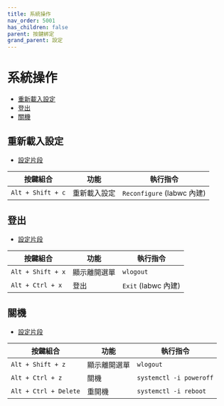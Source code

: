 ```yaml
---
title: 系統操作
nav_order: 5001
has_children: false
parent: 按鍵綁定
grand_parent: 設定
---
```



# 系統操作

* [重新載入設定](#重新載入設定)
* [登出](#登出)
* [關機](#關機)




## 重新載入設定

* [設定片段](https://github.com/samwhelp/ultramarine-labwc-adjustment/blob/main/prototype/main/labwc-config/Main/asset/overlay/etc/skel/.config/labwc/rc.xml#L151-L153)

| 按鍵組合           | 功能        | 執行指令             |
| ----------------- | ------------ | -------------------- |
| `Alt + Shift + c`  | 重新載入設定 | `Reconfigure` (labwc 內建) |




## 登出

* [設定片段](https://github.com/samwhelp/ultramarine-labwc-adjustment/blob/main/prototype/main/labwc-config/Main/asset/overlay/etc/skel/.config/labwc/rc.xml#L154-L159)

| 按鍵組合           | 功能        | 執行指令             |
| ----------------- | ------------ | -------------------- |
| `Alt + Shift + x`  | 顯示離開選單 | `wlogout` |
| `Alt + Ctrl + x`  | 登出 | `Exit` (labwc 內建) |




## 關機

* [設定片段](https://github.com/samwhelp/ultramarine-labwc-adjustment/blob/main/prototype/main/labwc-config/Main/asset/overlay/etc/skel/.config/labwc/rc.xml#L160-L168)

| 按鍵組合           | 功能        | 執行指令             |
| ----------------- | ------------ | -------------------- |
| `Alt + Shift + z`  | 顯示離開選單 | `wlogout` |
| `Alt + Ctrl + z`  | 關機 | `systemctl -i poweroff` |
| `Alt + Ctrl + Delete`  | 重開機 | `systemctl -i reboot` |
